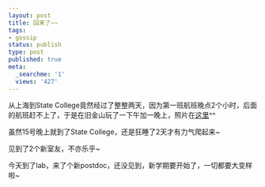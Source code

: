 ```yaml
---
layout: post
title: 回来了~~
tags:
- gossip
status: publish
type: post
published: true
meta:
  _searchme: '1'
  views: '427'
---
```

从上海到State College竟然经过了整整两天，因为第一班航班晚点2个小时，后面的航班赶不上了，于是在旧金山玩了一下午加一晚上，照片在<a href="http://picasaweb.google.com/ztpala/tpHuQG" target="_blank">这里</a>^^

虽然15号晚上就到了State College，还是狂睡了2天才有力气爬起来~

见到了2个新室友，不亦乐乎~

今天到了lab，来了个新postdoc，还没见到，新学期要开始了，一切都要大变样啦~
